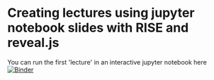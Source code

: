 # Creating lectures using jupyter notebook slides with RISE and reveal.js

You can run the first 'lecture' in an interactive jupyter notebook here [![Binder](https://mybinder.org/badge_logo.svg)](https://mybinder.org/v2/gh/strawpants/jupylecture/master?filepath=Lecture1Example.ipynb)





